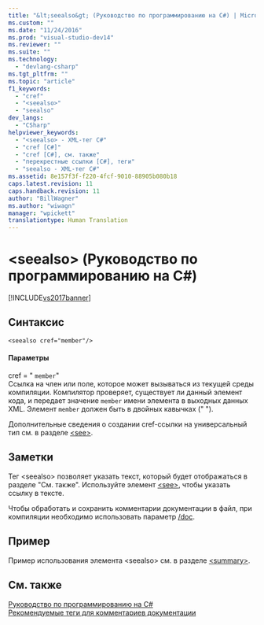 ```yaml
---
title: "&lt;seealso&gt; (Руководство по программированию на C#) | Microsoft Docs"
ms.custom: ""
ms.date: "11/24/2016"
ms.prod: "visual-studio-dev14"
ms.reviewer: ""
ms.suite: ""
ms.technology: 
  - "devlang-csharp"
ms.tgt_pltfrm: ""
ms.topic: "article"
f1_keywords: 
  - "cref"
  - "<seealso>"
  - "seealso"
dev_langs: 
  - "CSharp"
helpviewer_keywords: 
  - "<seealso> - XML-тег C#"
  - "cref [C#]"
  - "cref [C#], см. также"
  - "перекрестные ссылки [C#], теги"
  - "seealso - XML-тег C#"
ms.assetid: 8e157f3f-f220-4fcf-9010-88905b080b18
caps.latest.revision: 11
caps.handback.revision: 11
author: "BillWagner"
ms.author: "wiwagn"
manager: "wpickett"
translationtype: Human Translation
---
```

# &lt;seealso&gt; (Руководство по программированию на C#)
[!INCLUDE[vs2017banner](../../../csharp/includes/vs2017banner.md)]

## Синтаксис  
  
```  
<seealso cref="member"/>  
```  
  
#### Параметры  
 cref \= " `member`"  
 Ссылка на член или поле, которое может вызываться из текущей среды компиляции.  Компилятор проверяет, существует ли данный элемент кода, и передает значение `member` имени элемента в выходных данных XML. Элемент `member` должен быть в двойных кавычках \(" "\).  
  
 Дополнительные сведения о создании cref\-ссылки на универсальный тип см. в разделе [\<see\>](../../../csharp/programming-guide/xmldoc/see.md).  
  
## Заметки  
 Тег \<seealso\> позволяет указать текст, который будет отображаться в разделе "См. также".  Используйте элемент [\<see\>](../../../csharp/programming-guide/xmldoc/see.md), чтобы указать ссылку в тексте.  
  
 Чтобы обработать и сохранить комментарии документации в файл, при компиляции необходимо использовать параметр [\/doc](../../../csharp/language-reference/compiler-options/doc-compiler-option.md).  
  
## Пример  
 Пример использования элемента \<seealso\> см. в разделе [\<summary\>](../../../csharp/programming-guide/xmldoc/summary.md).  
  
## См. также  
 [Руководство по программированию на C\#](../../../csharp/programming-guide/index.md)   
 [Рекомендуемые теги для комментариев документации](../../../csharp/programming-guide/xmldoc/recommended-tags-for-documentation-comments.md)